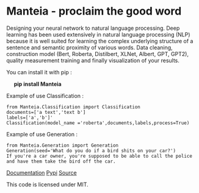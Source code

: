 Manteia - proclaim the good word
================================================================

Designing your neural network to natural language processing. Deep learning has been used extensively in natural language processing (NLP) because
it is well suited for learning the complex underlying structure of a sentence and semantic proximity of various words.
Data cleaning, construction model (Bert, Roberta, Distilbert, XLNet, Albert, GPT, GPT2),
quality measurement training and finally visualization of your results.


You can install it with pip :

     __pip install Manteia__

Example of use Classification :


	from Manteia.Classification import Classification
	documents=['a text','text b']  
	labels=['a','b']'  
	Classification(model_name ='roberta',documents,labels,process=True)


Example of use Generation :


	from Manteia.Generation import Generation
	Generation(seed='What do you do if a bird shits on your car?')
	If you're a car owner, you're supposed to be able to call the police and have them take the bird off the car.

[Documentation](https://manteia.readthedocs.io/en/latest/#)
[Pypi](https://pypi.org/project/Manteia/)
[Source](https://github.com/ym001/Manteia)

This code is licensed under MIT.
